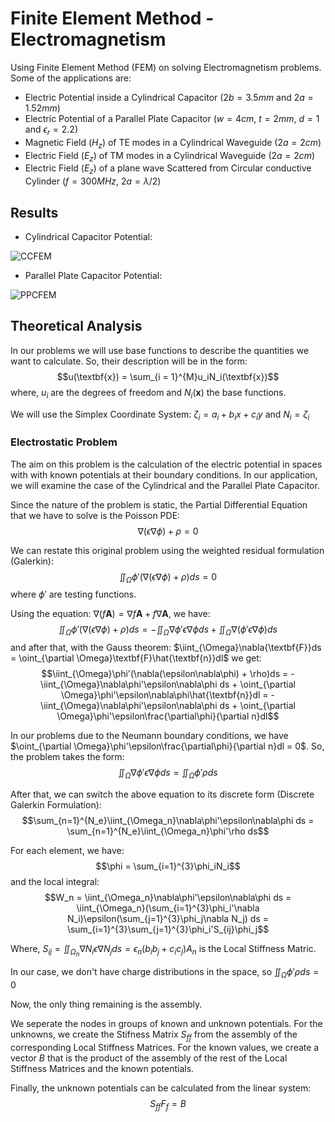 # Finite Element Method - Electromagnetism
Using Finite Element Method (FEM) on solving Electromagnetism problems. Some of the applications are:

- Electric Potential inside a Cylindrical Capacitor ($2b = 3.5mm$ and $2a = 1.52mm$)
- Electric Potential of a Parallel Plate Capacitor ($w = 4cm$, $t = 2mm$, $d = 1$ and $\epsilon_r = 2.2$)
- Magnetic Field ($H_z$) of TE modes in a Cylindrical Waveguide ($2a = 2cm$)
- Electric Field ($E_z$) of TM modes in a Cylindrical Waveguide ($2a = 2cm$)
- Electric Field ($E_z$) of a plane wave Scattered from Circular conductive Cylinder ($f = 300MHz$, $2a = \lambda/2$)

## Results

- Cylindrical Capacitor Potential:

![CCFEM](https://user-images.githubusercontent.com/61554467/224555540-1a3f26e4-e05d-4422-a211-3ae9c06cf1da.png)

- Parallel Plate Capacitor Potential:

![PPCFEM](https://user-images.githubusercontent.com/61554467/224555669-2e73d908-f883-447c-81bb-7255cabb625d.png)


## Theoretical Analysis

In our problems we will use base functions to describe the quantities we want to calculate. So, their description will be in the form:
$$u(\textbf{x}) = \sum_{i = 1}^{M}u_iN_i(\textbf{x})$$
where, $u_i$ are the degrees of freedom and $N_i(\textbf{x})$ the base functions.

We will use the Simplex Coordinate System: $\zeta_i = a_i + b_ix + c_iy$ and $N_i = \zeta_i$

### Electrostatic Problem

The aim on this problem is the calculation of the electric potential in spaces with with known potentials at their boundary conditions. In our application, we will examine the case of the Cylindrical and the Parallel Plate Capacitor.

Since the nature of the problem is static, the Partial Differential Equation that we have to solve is the Poisson PDE:
$$\nabla(\epsilon\nabla\phi) + \rho = 0$$

We can restate this original problem using the weighted residual formulation (Galerkin):
$$\iint_{\Omega}\phi'(\nabla(\epsilon\nabla\phi) + \rho)ds = 0$$
where $\phi'$ are testing functions.

Using the equation: $\nabla(f\textbf{A}) = \nabla f\textbf{A} + f\nabla{\textbf{A}}$, we have:
$$\iint_{\Omega}\phi'(\nabla(\epsilon\nabla\phi) + \rho)ds = - \iint_{\Omega}\nabla\phi'\epsilon\nabla\phi ds + \iint_{\Omega} \nabla(\phi'\epsilon\nabla\phi)ds$$
and after that, with the Gauss theorem: $\iint_{\Omega}\nabla{\textbf{F}}ds = \oint_{\partial \Omega}\textbf{F}\hat{\textbf{n}}dl$ we get:
$$\iint_{\Omega}\phi'(\nabla(\epsilon\nabla\phi) + \rho)ds = - \iint_{\Omega}\nabla\phi'\epsilon\nabla\phi ds + \oint_{\partial \Omega}\phi'\epsilon\nabla\phi\hat{\textbf{n}}dl = - \iint_{\Omega}\nabla\phi'\epsilon\nabla\phi ds + \oint_{\partial \Omega}\phi'\epsilon\frac{\partial\phi}{\partial n}dl$$

In our problems due to the Neumann boundary conditions, we have $\oint_{\partial \Omega}\phi'\epsilon\frac{\partial\phi}{\partial n}dl = 0$. So, the problem takes the form:
$$\iint_{\Omega}\nabla\phi'\epsilon\nabla\phi ds = \iint_{\Omega}\phi'\rho ds$$

After that, we can switch the above equation to its discrete form (Discrete Galerkin Formulation):
$$\sum_{n=1}^{N_e}\iint_{\Omega_n}\nabla\phi'\epsilon\nabla\phi ds = \sum_{n=1}^{N_e}\iint_{\Omega_n}\phi'\rho ds$$

For each element, we have: $$\phi = \sum_{i=1}^{3}\phi_iN_i$$
and the local integral: $$W_n = \iint_{\Omega_n}\nabla\phi'\epsilon\nabla\phi ds = \iint_{\Omega_n}(\sum_{i=1}^{3}\phi_i'\nabla N_i)\epsilon(\sum_{j=1}^{3}\phi_j\nabla N_j) ds = \sum_{i=1}^{3}\sum_{j=1}^{3}\phi_i'S_{ij}\phi_j$$

Where, $S_{ij} = \iint_{\Omega_n}\nabla N_i\epsilon\nabla N_j ds = \epsilon_n(b_ib_j + c_ic_j)A_n$ is the Local Stiffness Matric.

In our case, we don't have charge distributions in the space, so $\iint_{\Omega}\phi'\rho ds = 0$

Now, the only thing remaining is the assembly.

We seperate the nodes in groups of known and unknown potentials. For the unknowns, we create the Stifness Matrix $S_{ff}$ from the assembly of the corresponding Local Stiffness Matrices. For the known values, we create a vector $B$ that is the product of the assembly of the rest of the Local Stiffness Matrices and the known potentials.

Finally, the unknown potentials can be calculated from the linear system:
$$S_{ff}F_{f} = B$$
